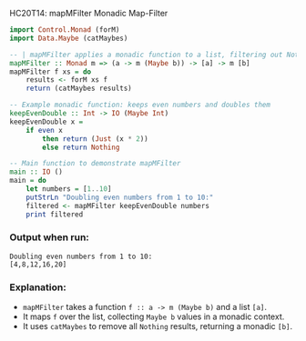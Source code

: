 HC20T14: mapMFilter Monadic Map-Filter

```haskell
import Control.Monad (forM)
import Data.Maybe (catMaybes)

-- | mapMFilter applies a monadic function to a list, filtering out Nothing results
mapMFilter :: Monad m => (a -> m (Maybe b)) -> [a] -> m [b]
mapMFilter f xs = do
    results <- forM xs f
    return (catMaybes results)

-- Example monadic function: keeps even numbers and doubles them
keepEvenDouble :: Int -> IO (Maybe Int)
keepEvenDouble x =
    if even x
        then return (Just (x * 2))
        else return Nothing

-- Main function to demonstrate mapMFilter
main :: IO ()
main = do
    let numbers = [1..10]
    putStrLn "Doubling even numbers from 1 to 10:"
    filtered <- mapMFilter keepEvenDouble numbers
    print filtered
```

### Output when run:

```
Doubling even numbers from 1 to 10:
[4,8,12,16,20]
```

### Explanation:

* `mapMFilter` takes a function `f :: a -> m (Maybe b)` and a list `[a]`.
* It maps `f` over the list, collecting `Maybe b` values in a monadic context.
* It uses `catMaybes` to remove all `Nothing` results, returning a monadic `[b]`.
